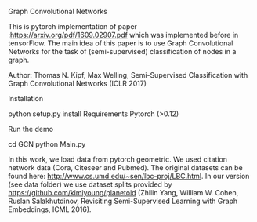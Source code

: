 Graph Convolutional Networks

This is pytorch implementation of paper :https://arxiv.org/pdf/1609.02907.pdf which was implemented before in tensorFlow. 
The main idea of this paper is to use Graph Convolutional Networks for the task of (semi-supervised) classification of nodes in a graph.


Author: Thomas N. Kipf, Max Welling, Semi-Supervised Classification with Graph Convolutional Networks (ICLR 2017)

Installation

python setup.py install
Requirements
Pytorch (>0.12)


Run the demo


cd GCN
python Main.py

In this work, we load data from pytorch geometric.  We used citation network data (Cora, Citeseer and Pubmed). The original datasets can be found here: http://www.cs.umd.edu/~sen/lbc-proj/LBC.html. In our version (see data folder) we use dataset splits provided by https://github.com/kimiyoung/planetoid (Zhilin Yang, William W. Cohen, Ruslan Salakhutdinov, Revisiting Semi-Supervised Learning with Graph Embeddings, ICML 2016).
